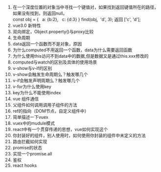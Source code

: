 1. 在一个深度位置的对象当中寻找一个键值对，如果找到返回键值所在的路径，如果没有找到，则返回null。  
const obj = {
  a: {b:2},
  c: {d:3}
}
find(obj,  'd', 3); 返回 ['c', 'd'];
2. vue3.0 新特性
3. 双向绑定，Object.property()与proxy比较
4. 生命周期
5. data返回一个函数而不是对象，原因
6. 为什么computed不用返回一个函数，data为什么需要返回函数
7. 为什么使用this访问不到data中的数据,但是数据又是通过this.xxx修改的
8. computed与watch的区别及具体的使用场景
9. v-show与v-if的区别
10. v-show会触发生命周期么？触发哪几个
11. v-if会触发声明周期么？触发哪几个
12. v-for为什么使用key
13. key为什么不能使用index
14. vue 组件通信
15. 父组件如何调用调用子组件的方法
16. ref的指向（DOM节点，自定义组件中）
17. 简单描述一下vuex
18. vuex中的mudule模式
19. react中有一个贯穿传递的思想，vue如何实现这个
20. 你封装好的组件，别人使用时，如何使用你封装的组件中未定义的方法
21. 路由拦截如何实现
22. promise的状态
23. 实现一个promise.all
24. 鉴权
25. react hooks

